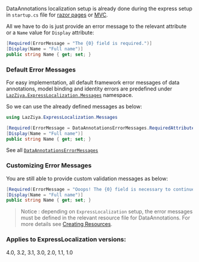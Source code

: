 DataAnnotations localization setup is already done during the express setup in `startup.cs` file for [razor pages][1] or [MVC][2].

All we have to do is just provide an error message to the relevant attribute or a `Name` value for `Display` attribute:

````cs
[Required(ErrorMessage = "The {0} field is required.")]
[Display(Name = "Full name")]
public string Name { get; set; }
````

### Default Error Messages
For easy implementation, all default framework error messages of data annotations, model binding and identity errors are predefined under [`LazZiya.ExpressLocalization.Messages`][3] namespace.

So we can use the already defined messages as below:

````cs
using LazZiya.ExpressLocalization.Messages

[Required(ErrorMessage = DataAnnotationsErrorMessages.RequiredAttribute_ValidationError)]
[Display(Name = "Full name")]
public string Name { get; set; }
````

See all [`DataAnnotationsErrorMessages`][4]

### Customizing Error Messages
You are still able to provide custom validation messages as below:
````cs
[Required(ErrorMessage = "Ooops! The {0} field is necessary to continue...")]
[Display(Name = "Full name")]
public string Name { get; set; }
````

> Notice : depending on `ExpressLocalization` setup, the error messages must be defined in the relevant resource file for DataAnnotations. For more details see [Creating Resources][5].

[1]:https://github.com/LazZiya/ExpressLocalization/wiki/Setup-for-Razor-Pages
[2]:https://github.com/LazZiya/ExpressLocalization/wiki/Setup-for-mvc
[3]:https://github.com/LazZiya/ExpressLocalization/tree/master/LazZiya.ExpressLocalization/Messages
[4]:https://github.com/LazZiya/ExpressLocalization/blob/master/LazZiya.ExpressLocalization/Messages/DataAnnotationsErrorMessages.cs
[5]:https://github.com/LazZiya/ExpressLocalization/wiki/Creating-Resources

### Applies to ExpressLocalization versions:
 4.0, 3.2, 3.1, 3.0, 2.0, 1.1, 1.0
